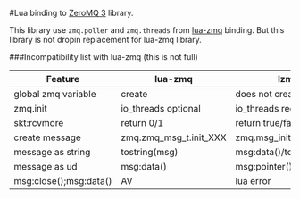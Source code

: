 #Lua binding to [ZeroMQ 3](http:\\zeromq.org) library.

This library use `zmq.poller` and `zmq.threads` from [lua-zmq](https://github.com/Neopallium/lua-zmq) binding.
But this library is not dropin replacement for lua-zmq library.

###Incompatibility list with lua-zmq (this is not full)

|    Feature           |      lua-zmq           |        lzmq              |
|----------------------|------------------------|--------------------------|
|global zmq variable   | create                 | does not create          |
|zmq.init              | io_threads optional    | io_threads require       |
|skt:rcvmore           | return 0/1             | return true/false        |
|create message        | zmq.zmq_msg_t.init_XXX | zmq.msg_init_XXX         |
|message as string     | tostring(msg)          | msg:data()/tostring(msg) |
|message as ud         | msg:data()             | msg:pointer()            |
|msg:close();msg:data()| AV                     | lua error                |
